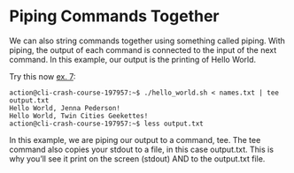 # Piping Commands Together

We can also string commands together using something called piping. With piping, the output of each command is connected to the input of the next command. In this example, our output is the printing of Hello World.

Try this now [ex. 7](example7):
```
action@cli-crash-course-197957:~$ ./hello_world.sh < names.txt | tee output.txt
Hello World, Jenna Pederson!
Hello World, Twin Cities Geekettes!
action@cli-crash-course-197957:~$ less output.txt
```

In this example, we are piping our output to a command, tee. The tee command also copies your stdout to a file, in this case output.txt. This is why you’ll see it print on the screen (stdout) AND to the output.txt file.